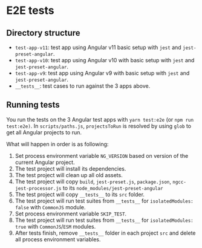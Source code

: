# E2E tests

## Directory structure

- `test-app-v11`: test app using Angular v11 basic setup with `jest` and `jest-preset-angular`.
- `test-app-v10`: test app using Angular v10 with basic setup with `jest` and `jest-preset-angular`.
- `test-app-v9`: test app using Angular v9 with basic setup with `jest` and `jest-preset-angular`.
- `__tests__`: test cases to run against the 3 apps above.

## Running tests

You run the tests on the 3 Angular test apps with `yarn test:e2e` (or `npm run test:e2e)`. In `scripts/paths.js`,
`projectsToRun` is resolved by using `glob` to get all Angular projects to run.

What will happen in order is as following:

1. Set process environment variable `NG_VERSION` based on version of the current Angular project.
2. The test project will install its dependencies.
3. The test project will clean up all old assets.
4. The test project will copy `build`, `jest-preset.js`, `package.json`, `ngcc-jest-processor.js` to its `node_modules/jest-preset-angular`
5. The test project will copy `__tests__` to its `src` folder. 
6. The test project will run test suites from `__tests__` for `isolatedModules: false` with `CommonJS` module.
7. Set process environment variable `SKIP_TEST`.
8. The test project will run test suites from `__tests__` for `isolatedModules: true` with `CommonJS`/`ESM` modules.
9. After tests finish, remove `__tests__` folder in each project `src` and delete all process environment variables.

